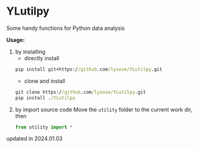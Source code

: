 # YLutilpy
Some handy functions for Python data analysis

**Usage:**
1. by installing
    - directly install
    ```bat
    pip install git+https://github.com/lyxose/YLutilpy.git
    ```
    - clone and install
    ```bat
    git clone https://github.com/lyxose/YLutilpy.git
    pip install ./YLutilpy
    ```
2. by import source code
    Move the `utility` folder to the current work dir, then
    ```python
    from utility import *
    ```
    
updated in 2024.01.03
